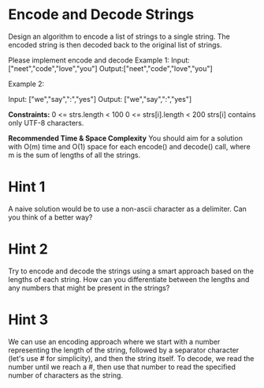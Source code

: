 # Encode and Decode Strings
Design an algorithm to encode a list of strings to a single string. The encoded string is then decoded back to the original list of strings.

Please implement encode and decode
Example 1:
Input: ["neet","code","love","you"]
Output:["neet","code","love","you"]

Example 2:

Input: ["we","say",":","yes"]
Output: ["we","say",":","yes"]

**Constraints:**
0 <= strs.length < 100
0 <= strs[i].length < 200
strs[i] contains only UTF-8 characters.

**Recommended Time & Space Complexity**
You should aim for a solution with O(m) time and O(1) space for each encode() and decode() call, where m is the sum of lengths of all the strings.

# Hint 1
A naive solution would be to use a non-ascii character as a delimiter. Can you think of a better way?

# Hint 2
Try to encode and decode the strings using a smart approach based on the lengths of each string. How can you differentiate between the lengths and any numbers that might be present in the strings?

# Hint 3
We can use an encoding approach where we start with a number representing the length of the string, followed by a separator character (let's use # for simplicity), and then the string itself. To decode, we read the number until we reach a #, then use that number to read the specified number of characters as the string.

